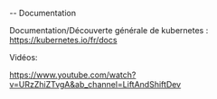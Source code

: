 -- Documentation

Documentation/Découverte générale de kubernetes : https://kubernetes.io/fr/docs

Vidéos: 

https://www.youtube.com/watch?v=URzZhiZTvgA&ab_channel=LiftAndShiftDev